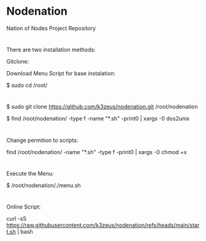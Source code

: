 # Nodenation
Nation of Nodes Project Repository
#
There are two installation methods:

Gitclone:

Download Menu Script for base instalation:

$ sudo cd /root/
#
$ sudo git clone https://github.com/k3zeus/nodenation.git /root/nodenation

$ find /root/nodenation/ -type f -name "*.sh" -print0 | xargs -0 dos2unix
#
Change permition to scripts:

find /root/nodenation/ -name "*.sh" -type f -print0 | xargs -0 chmod +x

#
Execute the Menu:

$ /root/nodenation/./menu.sh

#

Online Script:

curl -sS https://raw.githubusercontent.com/k3zeus/nodenation/refs/heads/main/start.sh | bash
